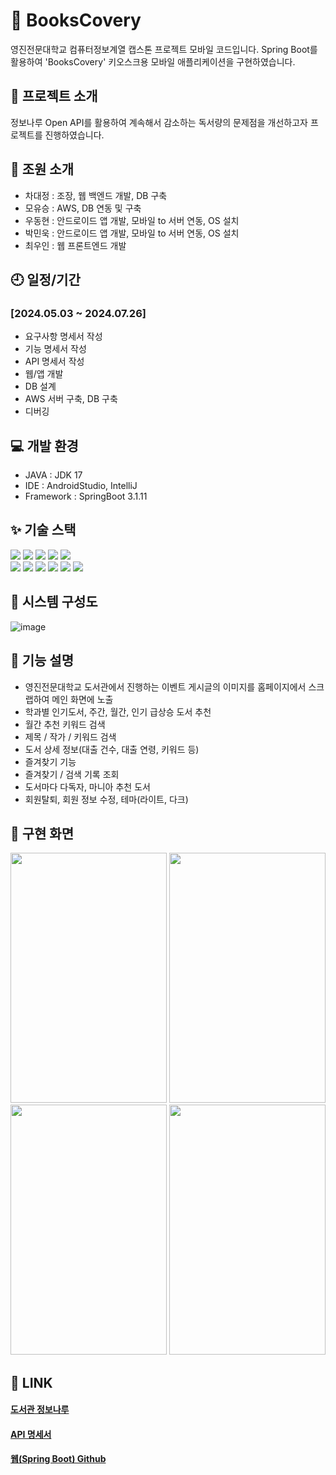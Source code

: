 # 📘 BooksCovery
영진전문대학교 컴퓨터정보계열 캡스톤 프로젝트 모바일 코드입니다.
Spring Boot를 활용하여 'BooksCovery' 키오스크용 모바일 애플리케이션을 구현하였습니다. 

## 🙏 프로젝트 소개
정보나루 Open API를 활용하여 계속해서 감소하는 독서량의 문제점을 개선하고자 프로젝트를 진행하였습니다.

## 🧑 조원 소개
+ 차대정 : 조장, 웹 백엔드 개발, DB 구축
+ 모유승 : AWS, DB 연동 및 구축
+ 우동현 : 안드로이드 앱 개발, 모바일 to 서버 연동, OS 설치
+ 박민욱 : 안드로이드 앱 개발, 모바일 to 서버 연동, OS 설치
+ 최우인 : 웹 프론트엔드 개발

## 🕘 일정/기간
### [2024.05.03 ~ 2024.07.26]
+ 요구사항 명세서 작성
+ 기능 명세서 작성
+ API 명세서 작성
+ 웹/앱 개발
+ DB 설계
+ AWS 서버 구축, DB 구축
+ 디버깅

## 💻 개발 환경
+ JAVA : JDK 17
+ IDE : AndroidStudio, IntelliJ
+ Framework : SpringBoot 3.1.11

## ✨ 기술 스택
<div align=left>
  <img src="https://img.shields.io/badge/Amazon EC2-FF9900?style=for-the-badge&logo=Amazon EC2&logoColor=black"> 
  <img src="https://img.shields.io/badge/Amazon RDS-527FFF?style=for-the-badge&logo=Amazon RDS&logoColor=black"> 
  <img src="https://img.shields.io/badge/MySQL-4479A1?style=for-the-badge&logo=MySQL&logoColor=black"> 
  <img src="https://img.shields.io/badge/linux-FCC624?style=for-the-badge&logo=linux&logoColor=black">
  <img src="https://img.shields.io/badge/Apache Tomcat-F8DC75?style=for-the-badge&logo=Apache Tomcat&logoColor=black">
  <br/>
  <img src="https://img.shields.io/badge/React-61DAFB?style=for-the-badge&logo=React&logoColor=black"> 
  <img src="https://img.shields.io/badge/HTML5-E34F26?style=for-the-badge&logo=HTML5&logoColor=black">
  <img src="https://img.shields.io/badge/CSS3-1572B6?style=for-the-badge&logo=CSS3&logoColor=black"> 
  <img src="https://img.shields.io/badge/JavaScript-F7DF1E?style=for-the-badge&logo=JavaScript&logoColor=black"> 
  <img src="https://img.shields.io/badge/java-007396?style=for-the-badge&logo=java&logoColor=black"> 
  <img src="https://img.shields.io/badge/Spring Boot-6DB33F?style=for-the-badge&logo=Spring Boot&logoColor=black"> 
</div>

## 🔗 시스템 구성도
![image](https://github.com/user-attachments/assets/3932f47f-b7ec-423b-b449-11ed2aac6c3c)

## 🌟 기능 설명
+ 영진전문대학교 도서관에서 진행하는 이벤트 게시글의 이미지를 홈페이지에서 스크랩하여 메인 화면에 노출
+ 학과별 인기도서, 주간, 월간, 인기 급상승 도서 추천
+ 월간 추천 키워드 검색
+ 제목 / 작가 / 키워드 검색
+ 도서 상세 정보(대출 건수, 대출 연령, 키워드 등)
+ 즐겨찾기 기능
+ 즐겨찾기 / 검색 기록 조회
+ 도서마다 다독자, 마니아 추천 도서
+ 회원탈퇴, 회원 정보 수정, 테마(라이트, 다크)

## 📱 구현 화면
<div>
  <img src="https://github.com/user-attachments/assets/6e66f36f-4d6d-4825-ba7c-fd5ef8ab7d70" width="250" height="400">
  <img src="https://github.com/user-attachments/assets/c35b9427-33f6-4927-9205-01aef0836aa0" width="250" height="400"> <br/>
  <img src="https://github.com/user-attachments/assets/195ce0df-4021-4b9e-aff7-a7d434963fa8" width="250" height="400">
  <img src="https://github.com/user-attachments/assets/3fc85c0d-58ad-4afd-8f76-0f7932efb9d5" width="250" height="400">
</div>


## 🔖 LINK
#### [도서관 정보나루](https://www.data4library.kr/apiUtilization) <br/>
#### [API 명세서](https://scientific-cotija-1b5.notion.site/BooksCovery-API-31e7c951daaf457a9bb94126fd2cccac?pvs=4) <br/>
#### [웹(Spring Boot) Github](https://github.com/gd095529/Weed)
